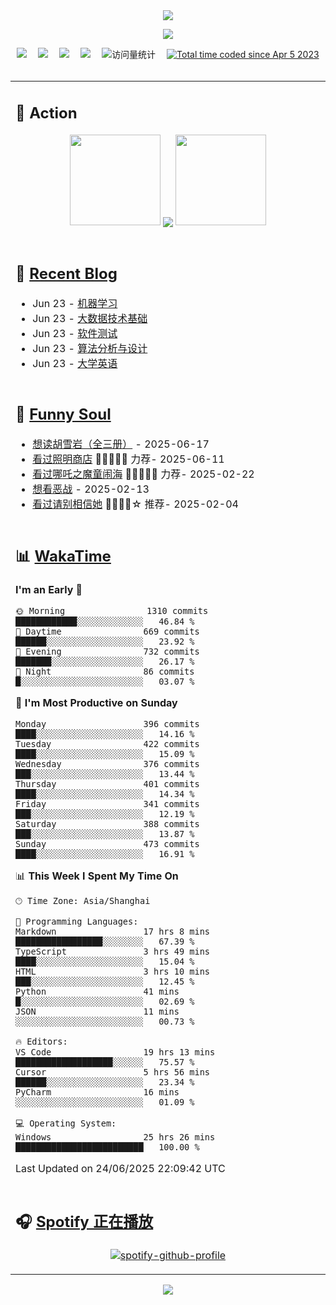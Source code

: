 <div align="center">

<img src="https://capsule-render.vercel.app/api?type=waving&color=timeGradient&height=300&&section=header&text=HI%20THERE!&fontSize=90&fontAlign=50&fontAlignY=30&desc=I%E2%80%99m%20@LI%20SIR%20%F0%9F%91%8B&descAlign=50&descSize=30&descAlignY=60&animation=twinkling" />

<div align="center">

  <!-- knock code pictures 敲代码的图片 -->
  <img order-radius="100px" src="https://img.lisir.me/image/my/001.gif"><br>

  <!-- profile logo 个人资料徽标 -->
  <div align="center">
    <a href="https://lisir.me/" title="点击跳转"><img src="https://img.shields.io/badge/Blog-%E4%B8%AA%E4%BA%BA%E5%8D%9A%E5%AE%A2-red"></a>&emsp;
    <a href="https://photo.lisir.me/" title="点击跳转"><img src="https://img.shields.io/badge/Photo-%E6%97%B6%E5%85%89%E7%9B%B8%E5%86%8C-blue"></a>&emsp;
    <a href="https://cloud.lisir.me/" title="点击跳转"><img src="https://img.shields.io/badge/Cloud%20Disk-%E6%88%91%E7%9A%84%E4%BA%91%E7%9B%98-green"></a>&emsp;
    <a href="https://nz.lisir.me/" title="点击跳转"><img src="https://img.shields.io/badge/%E5%93%AA%E5%90%92-%E7%9B%91%E6%8E%A7%E9%9D%A2%E6%9D%BF-blueviolet"></a>&emsp;
    <!-- visitor -->
    <img src="https://komarev.com/ghpvc/?username=wkwbk&label=Views&color=orange&style=flat" alt="访问量统计" />&emsp;
    <a href="https://wakatime.com/@2237354f-824a-4472-ae76-c1eca96c8908"><img src="https://wakatime.com/badge/user/2237354f-824a-4472-ae76-c1eca96c8908.svg" alt="Total time coded since Apr 5 2023" /></a>
  </div>

</div>

<br>

<div align="center">

<table>

<tr><td>

## 🚀 Action

<!-- github-readme-streak-stats 连续提交代码天数记录 -->
<div align="center">
  <img width="145" src="https://img.lisir.me/image/my/002.png">
  <img align="center" src="https://github-readme-stats.vercel.app/api?username=wkwbk&show_icons=true&theme=transparent">
  <img width="145" src="https://img.lisir.me/image/my/001.png">
</div>

<br>

</td></tr>

<tr><td>

<!-- 近期博客 -->
## 📃 [Recent Blog](https://lisir.me/)

<!-- feed start -->
- Jun 23 - [机器学习](https://lisir.me/Exam/XASYU/Second/2025-06-25/00.机器学习)
- Jun 23 - [大数据技术基础](https://lisir.me/Exam/XASYU/Second/2025-06-27/00.大数据技术基础)
- Jun 23 - [软件测试](https://lisir.me/Exam/XASYU/Second/2025-06-27/01.软件测试)
- Jun 23 - [算法分析与设计](https://lisir.me/Exam/XASYU/Second/2025-07-01/00.算法分析与设计)
- Jun 23 - [大学英语](https://lisir.me/Exam/XASYU/Second/2025-07-01/01.大学英语)
<!-- feed end -->

</td></tr>

<tr><td>

<!-- 豆瓣 -->
## 🤾 [Funny Soul](https://movie.douban.com/people/li778057151)

<!-- START_SECTION:douban -->
* <a href='https://book.douban.com/subject/1752349/' target='_blank'>想读胡雪岩（全三册）</a> - 2025-06-17
* <a href='https://movie.douban.com/subject/36318331/' target='_blank'>看过照明商店</a> 🌟🌟🌟🌟🌟 力荐- 2025-06-11
* <a href='https://movie.douban.com/subject/34780991/' target='_blank'>看过哪吒之魔童闹海</a> 🌟🌟🌟🌟🌟 力荐- 2025-02-22
* <a href='https://movie.douban.com/subject/10604851/' target='_blank'>想看恶战</a> - 2025-02-13
* <a href='https://movie.douban.com/subject/35295017/' target='_blank'>看过请别相信她</a> 🌟🌟🌟🌟☆ 推荐- 2025-02-04
<!-- END_SECTION:douban -->

</td></tr>

<tr><td>

<!-- wakatime 统计 -->
## 📊 [WakaTime](https://wakatime.com/@wkwbk)

<!--START_SECTION:waka-->
**I'm an Early 🐤** 

```text
🌞 Morning                1310 commits        ████████████░░░░░░░░░░░░░   46.84 % 
🌆 Daytime                669 commits         ██████░░░░░░░░░░░░░░░░░░░   23.92 % 
🌃 Evening                732 commits         ███████░░░░░░░░░░░░░░░░░░   26.17 % 
🌙 Night                  86 commits          █░░░░░░░░░░░░░░░░░░░░░░░░   03.07 % 
```
📅 **I'm Most Productive on Sunday** 

```text
Monday                   396 commits         ████░░░░░░░░░░░░░░░░░░░░░   14.16 % 
Tuesday                  422 commits         ████░░░░░░░░░░░░░░░░░░░░░   15.09 % 
Wednesday                376 commits         ███░░░░░░░░░░░░░░░░░░░░░░   13.44 % 
Thursday                 401 commits         ████░░░░░░░░░░░░░░░░░░░░░   14.34 % 
Friday                   341 commits         ███░░░░░░░░░░░░░░░░░░░░░░   12.19 % 
Saturday                 388 commits         ███░░░░░░░░░░░░░░░░░░░░░░   13.87 % 
Sunday                   473 commits         ████░░░░░░░░░░░░░░░░░░░░░   16.91 % 
```


📊 **This Week I Spent My Time On** 

```text
🕑︎ Time Zone: Asia/Shanghai

💬 Programming Languages: 
Markdown                 17 hrs 8 mins       █████████████████░░░░░░░░   67.39 % 
TypeScript               3 hrs 49 mins       ████░░░░░░░░░░░░░░░░░░░░░   15.04 % 
HTML                     3 hrs 10 mins       ███░░░░░░░░░░░░░░░░░░░░░░   12.45 % 
Python                   41 mins             █░░░░░░░░░░░░░░░░░░░░░░░░   02.69 % 
JSON                     11 mins             ░░░░░░░░░░░░░░░░░░░░░░░░░   00.73 % 

🔥 Editors: 
VS Code                  19 hrs 13 mins      ███████████████████░░░░░░   75.57 % 
Cursor                   5 hrs 56 mins       ██████░░░░░░░░░░░░░░░░░░░   23.34 % 
PyCharm                  16 mins             ░░░░░░░░░░░░░░░░░░░░░░░░░   01.09 % 

💻 Operating System: 
Windows                  25 hrs 26 mins      █████████████████████████   100.00 % 
```


 Last Updated on 24/06/2025 22:09:42 UTC
<!--END_SECTION:waka-->

</td></tr>

<tr><td>

## 🎧 [Spotify 正在播放](https://open.spotify.com/user/31s4ftvnfnus65uynvxmxu7rkfom)

<div align="center">

  [![spotify-github-profile](https://spotify-github-profile.kittinanx.com/api/view?uid=31s4ftvnfnus65uynvxmxu7rkfom&cover_image=true&theme=default&show_offline=true&background_color=121212&interchange=true&bar_color_cover=true)](https://spotify-github-profile.kittinanx.com/api/view?uid=31s4ftvnfnus65uynvxmxu7rkfom&redirect=true)

</div>

</td></tr>

</table>

</div>

<img src="https://capsule-render.vercel.app/api?type=waving&color=timeGradient&height=300&&section=footer&text=THE%20END!&fontSize=90&fontAlign=50&fontAlignY=70&desc=Hope%20your%20program%20is%20bug-free!&descAlign=50&descSize=30&descAlignY=40&animation=twinkling" />

</div>
